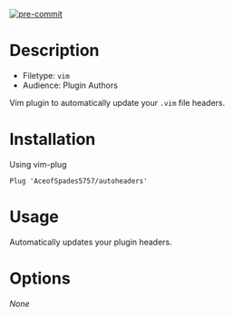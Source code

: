 [![pre-commit](https://img.shields.io/badge/pre--commit-enabled-brightgreen?logo=pre-commit&logoColor=white)](https://github.com/pre-commit/pre-commit)

# Description

* Filetype: `vim`
* Audience: Plugin Authors

Vim plugin to automatically update your `.vim` file headers.

# Installation

Using vim-plug

`Plug 'AceofSpades5757/autoheaders'`

# Usage

Automatically updates your plugin headers.

# Options

_None_
